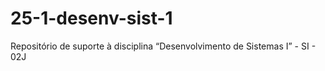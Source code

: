 # 25-1-desenv-sist-1
Repositório de suporte à disciplina “Desenvolvimento de Sistemas I” - SI - 02J
